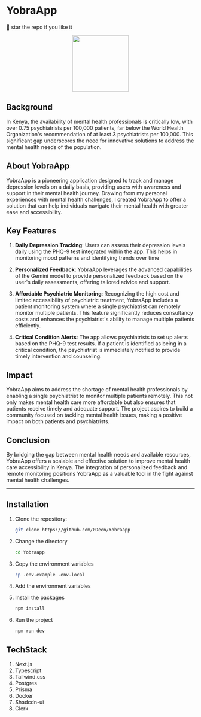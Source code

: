 # YobraApp

🌟 star the repo if you like it

<div align="center">
  <img src="https://github.com/user-attachments/assets/b1cf0776-6fd9-4339-9577-57473fa3d061" alt="" width=150 height=150 />
</div>

## Background

In Kenya, the availability of mental health professionals is critically low, with over 0.75 psychiatrists per 100,000 patients, far below the World Health Organization's recommendation of at least 3 psychiatrists per 100,000. This significant gap underscores the need for innovative solutions to address the mental health needs of the population.

## About YobraApp

YobraApp is a pioneering application designed to track and manage depression levels on a daily basis, providing users with awareness and support in their mental health journey. Drawing from my personal experiences with mental health challenges, I created YobraApp to offer a solution that can help individuals navigate their mental health with greater ease and accessibility.

## Key Features

1. **Daily Depression Tracking**: Users can assess their depression levels daily using the PHQ-9 test integrated within the app. This helps in monitoring mood patterns and identifying trends over time

2. **Personalized Feedback**: YobraApp leverages the advanced capabilities of the Gemini model to provide personalized feedback based on the user's daily assessments, offering tailored advice and support.

3. **Affordable Psychiatric Monitoring**: Recognizing the high cost and limited accessibility of psychiatric treatment, YobraApp includes a patient monitoring system where a single psychiatrist can remotely monitor multiple patients. This feature significantly reduces consultancy costs and enhances the psychiatrist's ability to manage multiple patients efficiently.

4. **Critical Condition Alerts**: The app allows psychiatrists to set up alerts based on the PHQ-9 test results. If a patient is identified as being in a critical condition, the psychiatrist is immediately notified to provide timely intervention and counseling.

## Impact

YobraApp aims to address the shortage of mental health professionals by enabling a single psychiatrist to monitor multiple patients remotely. This not only makes mental health care more affordable but also ensures that patients receive timely and adequate support. The project aspires to build a community focused on tackling mental health issues, making a positive impact on both patients and psychiatrists.

## Conclusion

By bridging the gap between mental health needs and available resources, YobraApp offers a scalable and effective solution to improve mental health care accessibility in Kenya. The integration of personalized feedback and remote monitoring positions YobraApp as a valuable tool in the fight against mental health challenges.

---

## Installation

1. Clone the repository:
   ```bash
   git clone https://github.com/0Deen/Yobraapp
   ```
2. Change the directory
   ```bash
   cd Yobraapp
   ```
3. Copy the environment variables
   ```bash
   cp .env.example .env.local
   ```
4. Add the environment variables
   
6. Install the packages
   ```bash
   npm install
   ```
7. Run the project
   ```bash
   npm run dev
   ```

## TechStack

1. Next.js
2. Typescript
3. Tailwind.css
4. Postgres
5. Prisma
6. Docker
7. Shadcdn-ui
8. Clerk
